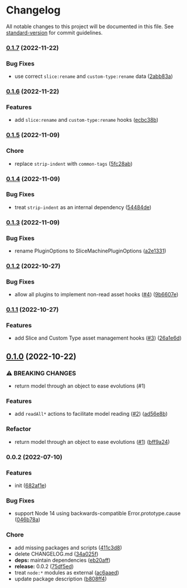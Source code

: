 # Changelog

All notable changes to this project will be documented in this file. See [standard-version](https://github.com/conventional-changelog/standard-version) for commit guidelines.

### [0.1.7](https://github.com/prismicio/slicemachine-plugin-kit/compare/v0.1.6...v0.1.7) (2022-11-22)


### Bug Fixes

* use correct `slice:rename` and `custom-type:rename` data ([2abb83a](https://github.com/prismicio/slicemachine-plugin-kit/commit/2abb83ab2d8c583b7417119e884319b7827b7869))

### [0.1.6](https://github.com/prismicio/slicemachine-plugin-kit/compare/v0.1.5...v0.1.6) (2022-11-22)


### Features

* add `slice:rename` and `custom-type:rename` hooks ([ecbc38b](https://github.com/prismicio/slicemachine-plugin-kit/commit/ecbc38b697e3c5b818c8aac3defa1c41fbeee5a6))

### [0.1.5](https://github.com/prismicio/slicemachine-plugin-kit/compare/v0.1.4...v0.1.5) (2022-11-09)


### Chore

* replace `strip-indent` with `common-tags` ([5fc28ab](https://github.com/prismicio/slicemachine-plugin-kit/commit/5fc28abb36627cf0707224e297d5c251fee2eba5))

### [0.1.4](https://github.com/prismicio/slicemachine-plugin-kit/compare/v0.1.3...v0.1.4) (2022-11-09)


### Bug Fixes

* treat `strip-indent` as an internal dependency ([54484de](https://github.com/prismicio/slicemachine-plugin-kit/commit/54484de2af6f9a309eadc5b74626dd12e2ac1999))

### [0.1.3](https://github.com/prismicio/slicemachine-plugin-kit/compare/v0.1.2...v0.1.3) (2022-11-09)


### Bug Fixes

* rename PluginOptions to SliceMachinePluginOptions ([a2e1331](https://github.com/prismicio/slicemachine-plugin-kit/commit/a2e13314ab521f9046ff0ee91cf6b9d02243837f))

### [0.1.2](https://github.com/prismicio/slicemachine-plugin-kit/compare/v0.1.1...v0.1.2) (2022-10-27)


### Bug Fixes

* allow all plugins to implement non-read asset hooks ([#4](https://github.com/prismicio/slicemachine-plugin-kit/issues/4)) ([9b6607e](https://github.com/prismicio/slicemachine-plugin-kit/commit/9b6607e7d3d231132bb86e322cb07768c6154fd1))

### [0.1.1](https://github.com/prismicio/slicemachine-plugin-kit/compare/v0.1.0...v0.1.1) (2022-10-27)


### Features

* add Slice and Custom Type asset management hooks ([#3](https://github.com/prismicio/slicemachine-plugin-kit/issues/3)) ([26a1e6d](https://github.com/prismicio/slicemachine-plugin-kit/commit/26a1e6dac84ae24bf52b79ead66d7bdca2752f80))

## [0.1.0](https://github.com/prismicio/slicemachine-plugin-kit/compare/v0.0.2...v0.1.0) (2022-10-22)


### ⚠ BREAKING CHANGES

* return model through an object to ease evolutions (#1)

### Features

* add `readAll*` actions to facilitate model reading ([#2](https://github.com/prismicio/slicemachine-plugin-kit/issues/2)) ([ad56e8b](https://github.com/prismicio/slicemachine-plugin-kit/commit/ad56e8b0ac1bdce5b942563c44747c6997bf8a8c))


### Refactor

* return model through an object to ease evolutions ([#1](https://github.com/prismicio/slicemachine-plugin-kit/issues/1)) ([bff9a24](https://github.com/prismicio/slicemachine-plugin-kit/commit/bff9a240e4740b8732c5a40848f61c7279918a02))

### 0.0.2 (2022-07-10)


### Features

* init ([682af1e](https://github.com/prismicio/slicemachine-plugin-kit/commit/682af1ea388374535aeaad53c324445b4ea1b76a))


### Bug Fixes

* support Node 14 using backwards-compatible Error.prototype.cause ([046b78a](https://github.com/prismicio/slicemachine-plugin-kit/commit/046b78a09589307d31a456dbfd8ff4712e46273e))


### Chore

* add missing packages and scripts ([411c3d8](https://github.com/prismicio/slicemachine-plugin-kit/commit/411c3d86eba0a75652204f11c894b2562c527df4))
* delete CHANGELOG.md ([34a025f](https://github.com/prismicio/slicemachine-plugin-kit/commit/34a025f8e08517e1922d7fb1184a62f27d50a8b4))
* **deps:** maintain dependencies ([eb20aff](https://github.com/prismicio/slicemachine-plugin-kit/commit/eb20aff0491eb43aa0cbe1493c043f0e290ed9e3))
* **release:** 0.0.2 ([75df5ed](https://github.com/prismicio/slicemachine-plugin-kit/commit/75df5edb9e8acd62f481758c2d30ebb5fb5bfbea))
* treat `node:*` modules as external ([ac6aaed](https://github.com/prismicio/slicemachine-plugin-kit/commit/ac6aaed6799910a55d5ecb398485852bde8a5230))
* update package description ([b808ff4](https://github.com/prismicio/slicemachine-plugin-kit/commit/b808ff45048f6d95a2d7aeab06a3bc57b2f86faf))
